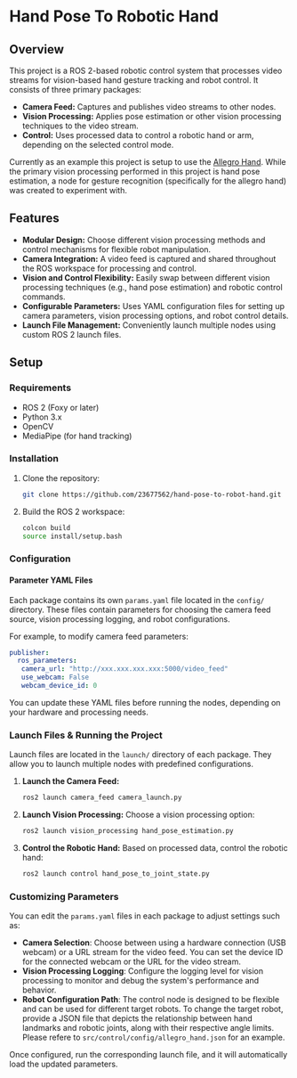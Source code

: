 
# Hand Pose To Robotic Hand

## Overview
This project is a ROS 2-based robotic control system that processes video streams for vision-based hand gesture tracking and robot control. It consists of three primary packages:
- **Camera Feed:** Captures and publishes video streams to other nodes.
- **Vision Processing:** Applies pose estimation or other vision processing techniques to the video stream.
- **Control:** Uses processed data to control a robotic hand or arm, depending on the selected control mode.

Currently as an example this project is setup to use the [Allegro Hand](https://www.allegrohand.com/). While the primary vision processing performed in this project is hand pose estimation, a node for gesture recognition (specifically for the allegro hand) was created to experiment with.

## Features
- **Modular Design:** Choose different vision processing methods and control mechanisms for flexible robot manipulation.
- **Camera Integration:** A video feed is captured and shared throughout the ROS workspace for processing and control.
- **Vision and Control Flexibility:** Easily swap between different vision processing techniques (e.g., hand pose estimation) and robotic control commands.
- **Configurable Parameters:** Uses YAML configuration files for setting up camera parameters, vision processing options, and robot control details.
- **Launch File Management:** Conveniently launch multiple nodes using custom ROS 2 launch files.

## Setup

### Requirements
- ROS 2 (Foxy or later)
- Python 3.x
- OpenCV
- MediaPipe (for hand tracking)

### Installation
1. Clone the repository:
   ```bash
   git clone https://github.com/23677562/hand-pose-to-robot-hand.git
   ```
2. Build the ROS 2 workspace:
   ```bash
   colcon build
   source install/setup.bash
   ```

### Configuration

#### Parameter YAML Files
Each package contains its own `params.yaml` file located in the `config/` directory. These files contain parameters for choosing the camera feed source, vision processing logging, and robot configurations.

For example, to modify camera feed parameters:
```yaml
publisher:
  ros_parameters:
   camera_url: "http://xxx.xxx.xxx.xxx:5000/video_feed"
   use_webcam: False
   webcam_device_id: 0
```

You can update these YAML files before running the nodes, depending on your hardware and processing needs.

### Launch Files & Running the Project
Launch files are located in the `launch/` directory of each package. They allow you to launch multiple nodes with predefined configurations.

1. **Launch the Camera Feed:**
   ```bash
   ros2 launch camera_feed camera_launch.py
   ```
2. **Launch Vision Processing:**
   Choose a vision processing option:
   ```bash
   ros2 launch vision_processing hand_pose_estimation.py
   ```
3. **Control the Robotic Hand:**
   Based on processed data, control the robotic hand:
   ```bash
   ros2 launch control hand_pose_to_joint_state.py
   ```

### Customizing Parameters
You can edit the `params.yaml` files in each package to adjust settings such as:
- **Camera Selection**: Choose between using a hardware connection (USB webcam) or a URL stream for the video feed. You can set the device ID for the connected webcam or the URL for the video stream.
- **Vision Processing Logging**: Configure the logging level for vision processing to monitor and debug the system's performance and behavior.
- **Robot Configuration Path**: The control node is designed to be flexible and can be used for different target robots. To change the target robot, provide a JSON file that depicts the relationship between hand landmarks and robotic joints, along with their respective angle limits. Please refere to `src/control/config/allegro_hand.json` for an example.

Once configured, run the corresponding launch file, and it will automatically load the updated parameters.
